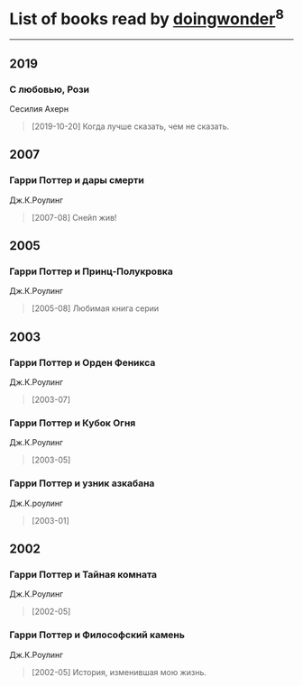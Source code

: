 # List of books read by [doingwonder](https://plus.google.com/u/0/108689364763869996762/)<sup>8</sup>
---

## 2019

### С любовью, Рози
Сесилия Ахерн
> [2019-10-20] Когда лучше сказать, чем не сказать.



## 2007

### Гарри Поттер и дары смерти
Дж.К.Роулинг
> [2007-08] Снейп жив!



## 2005

### Гарри Поттер и Принц-Полукровка
Дж.К.Роулинг
> [2005-08] Любимая книга серии



## 2003

### Гарри Поттер и Орден Феникса
Дж.К.Роулинг
> [2003-07] 


### Гарри Поттер и Кубок Огня
Дж.К.Роулинг
> [2003-05] 


### Гарри Поттер и узник азкабана
Дж.К.роулинг
> [2003-01] 



## 2002

### Гарри Поттер и Тайная комната
Дж.К.Роулинг
> [2002-05] 


### Гарри Поттер и Философский камень
Дж.К.Роулинг
> [2002-05] История, изменившая мою жизнь.



